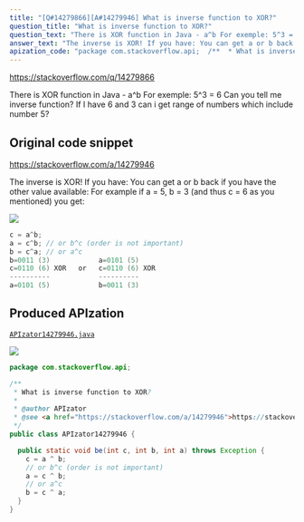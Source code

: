 ```yaml
---
title: "[Q#14279866][A#14279946] What is inverse function to XOR?"
question_title: "What is inverse function to XOR?"
question_text: "There is XOR function in Java - a^b For exemple: 5^3 = 6 Can you tell me inverse function? If I have 6 and 3 can i get range of numbers which include number 5?"
answer_text: "The inverse is XOR! If you have: You can get a or b back if you have the other value available: For example if a = 5, b = 3 (and thus c = 6 as you mentioned) you get:"
apization_code: "package com.stackoverflow.api;  /**  * What is inverse function to XOR?  *  * @author APIzator  * @see <a href=\"https://stackoverflow.com/a/14279946\">https://stackoverflow.com/a/14279946</a>  */ public class APIzator14279946 {    public static void be(int c, int b, int a) throws Exception {     c = a ^ b;     // or b^c (order is not important)     a = c ^ b;     // or a^c     b = c ^ a;   } }"
---
```


https://stackoverflow.com/q/14279866

There is XOR function in Java - a^b
For exemple: 5^3 = 6
Can you tell me inverse function? If I have 6 and 3 can i get range of numbers which include number 5?



## Original code snippet

https://stackoverflow.com/a/14279946

The inverse is XOR!
If you have:
You can get a or b back if you have the other value available:
For example if a = 5, b = 3 (and thus c = 6 as you mentioned) you get:

<div class="code-logo"><img src="/stackoverflow.png" /></div>

```java
c = a^b;
a = c^b; // or b^c (order is not important)
b = c^a; // or a^c
b=0011 (3)            a=0101 (5)
c=0110 (6) XOR   or   c=0110 (6) XOR
----------            ----------
a=0101 (5)            b=0011 (3)
```

## Produced APIzation

[`APIzator14279946.java`](https://github.com/pasqualesalza/apization-temp-data/raw/master/search/APIzator14279946.java)

<div class="code-logo"><img src="/apizator.png" /></div>

```java
package com.stackoverflow.api;

/**
 * What is inverse function to XOR?
 *
 * @author APIzator
 * @see <a href="https://stackoverflow.com/a/14279946">https://stackoverflow.com/a/14279946</a>
 */
public class APIzator14279946 {

  public static void be(int c, int b, int a) throws Exception {
    c = a ^ b;
    // or b^c (order is not important)
    a = c ^ b;
    // or a^c
    b = c ^ a;
  }
}

```